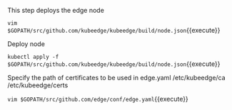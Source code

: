 This step deploys the edge node

`vim $GOPATH/src/github.com/kubeedge/kubeedge/build/node.json`{{execute}}

Deploy node

`kubectl apply -f $GOPATH/src/github.com/kubeedge/kubeedge/build/node.json`{{execute}}

Specify the path of certificates to be used in edge.yaml
/etc/kubeedge/ca
/etc/kubeedge/certs

`vim $GOPATH/src/github.com/edge/conf/edge.yaml`{{execute}}